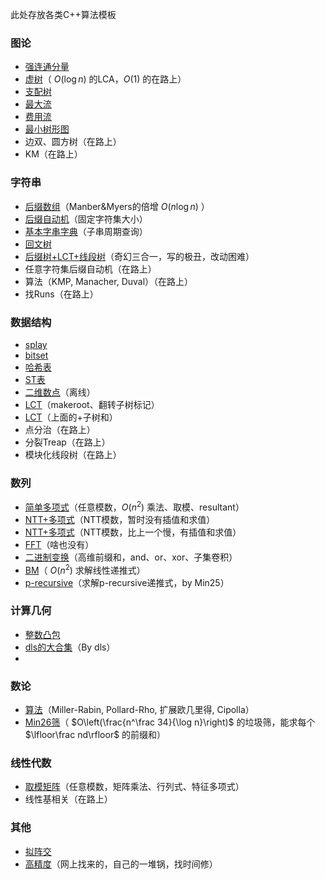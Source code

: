 此处存放各类C++算法模板

### 图论

- [强连通分量](tested/strongly-connected-components.cpp)
- [虚树](tested/virtual-tree.cpp)（ $O(\log n)$ 的LCA，$O(1)$ 的在路上）
- [支配树](tested/dominator-tree.cpp)
- [最大流](raw/reconstruct/max-flow.cpp)
- [费用流](raw/reconstruct/min-cost-flow.cpp)
- [最小树形图](raw/minimum-arborescence.cpp)
- 边双、圆方树（在路上）
- KM（在路上）

### 字符串

- [后缀数组](raw/reconstruct/suffix-array.cpp)（Manber&Myers的倍增 $O(n\log n)$ ）
- [后缀自动机](raw/suffix_automaton.cpp)（固定字符集大小）
- [基本字串字典](raw/ipm-weak.cpp)（子串周期查询）
- [回文树](raw/palindromic_tree.cpp)
- [后缀树+LCT+线段树](raw/suffix-automaton-lct-sgt.cpp)（奇幻三合一，写的极丑，改动困难）
- 任意字符集后缀自动机（在路上）
- 算法（KMP, Manacher, Duval）（在路上）
- 找Runs（在路上）

### 数据结构

- [splay](raw/splay.cpp)
- [bitset](raw/reconstruct/bitset.cpp)
- [哈希表](raw/reconstruct/hash-table.cpp)
- [ST表](sparse_table.cpp)
- [二维数点](raw/reconstruct/two-dimensional-counting.cpp)（离线）
- [LCT](raw/lct.cpp)（makeroot、翻转子树标记）
- [LCT](raw/lct-subtree_sum.cpp)（上面的+子树和）
- 点分治（在路上）
- 分裂Treap（在路上）
- 模块化线段树（在路上）

### 数列

- [简单多项式](tested/simple-poly.cpp)（任意模数，$O(n^2)$ 乘法、取模、resultant）
- [NTT+多项式](raw/reconstruct/polynomials.cpp)（NTT模数，暂时没有插值和求值）
- [NTT+多项式](raw/polynomial-remake.cpp)（NTT模数，比上一个慢，有插值和求值）
- [FFT](raw/reconstruct/fft-complex.cpp)（啥也没有）
- [二进制变换](raw/reconstruct/binary-transform.cpp)（高维前缀和，and、or、xor、子集卷积）
- [BM](raw/BM.cpp)（ $O(n^2)$ 求解线性递推式）
- [p-recursive](raw/p-recursive-min-25.cpp)（求解p-recursive递推式，by Min25）

### 计算几何

- [整数凸包](raw/convex_hull.cpp)
- [dls的大合集](raw/Geo_std.cpp)（By dls）
- 
### 数论

- [算法](raw/number_theory.cpp)（Miller-Rabin, Pollard-Rho, 扩展欧几里得, Cipolla）
- [Min26筛](raw/min25sieve.cpp)（ $O\left(\frac{n^\frac 34}{\log n}\right)$ 的垃圾筛，能求每个 $\lfloor\frac nd\rfloor$ 的前缀和）

### 线性代数

- [取模矩阵](raw/reconstruct/mod-matrix.cpp)（任意模数，矩阵乘法、行列式、特征多项式）
- 线性基相关（在路上）

### 其他

- [拟阵交](tested/matroid-intersection.cpp)
- [高精度](raw/big-integer-other.cpp)（网上找来的，自己的一堆锅，找时间修）